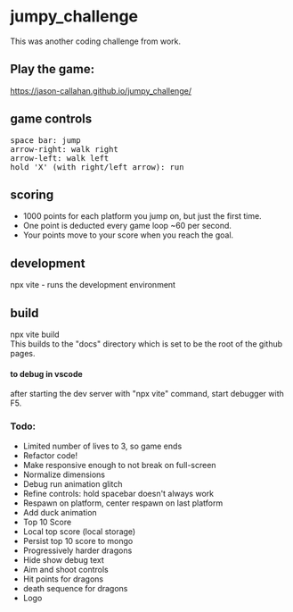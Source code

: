 # jumpy_challenge
This was another coding challenge from work.

## Play the game: 
https://jason-callahan.github.io/jumpy_challenge/

## game controls
<pre>
space bar: jump
arrow-right: walk right
arrow-left: walk left
hold 'X' (with right/left arrow): run
</pre>

## scoring
- 1000 points for each platform you jump on, but just the first time.
- One point is deducted every game loop ~60 per second.
- Your points move to your score when you reach the goal.


## development
npx vite - runs the development environment

## build
npx vite build<br/>
This builds to the "docs" directory which is set to be the root of the github pages.


#### to debug in vscode
after starting the dev server with "npx vite" command, start debugger with F5. 

### Todo:
- Limited number of lives to 3, so game ends
- Refactor code!
- Make responsive enough to not break on full-screen
- Normalize dimensions
- Debug run animation glitch
- Refine controls: hold spacebar doesn't always work
- Respawn on platform, center respawn on last platform
- Add duck animation
- Top 10 Score
- Local top score (local storage)
- Persist top 10 score to mongo
- Progressively harder dragons
- Hide show debug text
- Aim and shoot controls
- Hit points for dragons
- death sequence for dragons
- Logo